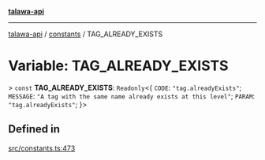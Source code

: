 [**talawa-api**](../../README.md)

***

[talawa-api](../../modules.md) / [constants](../README.md) / TAG\_ALREADY\_EXISTS

# Variable: TAG\_ALREADY\_EXISTS

\> `const` **TAG\_ALREADY\_EXISTS**: `Readonly`\<\{ `CODE`: `"tag.alreadyExists"`; `MESSAGE`: `"A tag with the same name already exists at this level"`; `PARAM`: `"tag.alreadyExists"`; \}\>

## Defined in

[src/constants.ts:473](https://github.com/PalisadoesFoundation/talawa-api/blob/5c5b29a0ea487bda8306089fe128f43f3be29f94/src/constants.ts#L473)
